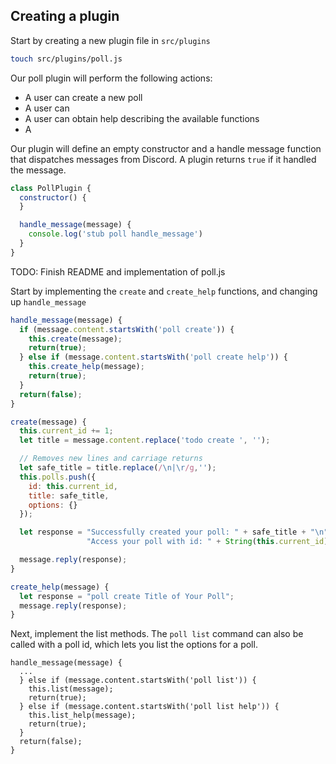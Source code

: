 ## Creating a plugin

Start by creating a new plugin file in `src/plugins`
```bash
touch src/plugins/poll.js
```

Our poll plugin will perform the following actions:
* A user can create a new poll
* A user can 
* A user can obtain help describing the available functions
* A

Our plugin will define an empty constructor and a handle message function that dispatches messages
from Discord. A plugin returns `true` if it handled the message.
```js
class PollPlugin {
  constructor() {
  }

  handle_message(message) {
    console.log('stub poll handle_message')
  }
}
```

TODO: Finish README and implementation of poll.js

Start by implementing the `create` and `create_help` functions, and changing up `handle_message`
```js
handle_message(message) {
  if (message.content.startsWith('poll create')) {
    this.create(message);
    return(true);
  } else if (message.content.startsWith('poll create help')) {
    this.create_help(message);
    return(true);
  }
  return(false);
}

create(message) {
  this.current_id += 1;
  let title = message.content.replace('todo create ', '');

  // Removes new lines and carriage returns
  let safe_title = title.replace(/\n|\r/g,'');
  this.polls.push({
    id: this.current_id,
    title: safe_title,
    options: {}
  });

  let response = "Successfully created your poll: " + safe_title + "\n" +
                 "Access your poll with id: " + String(this.current_id);

  message.reply(response);
}

create_help(message) {
  let response = "poll create Title of Your Poll";
  message.reply(response);
}
```

Next, implement the list methods. The `poll list` command can also be called with 
a poll id, which lets you list the options for a poll.
```
handle_message(message) {
  ...
  } else if (message.content.startsWith('poll list')) {
    this.list(message);
    return(true);
  } else if (message.content.startsWith('poll list help')) {
    this.list_help(message);
    return(true);
  }
  return(false);
}
```





